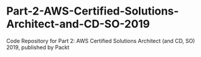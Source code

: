 # Part-2-AWS-Certified-Solutions-Architect-and-CD-SO-2019
Code Repository for Part 2: AWS Certified Solutions Architect (and CD, SO) 2019, published by Packt
